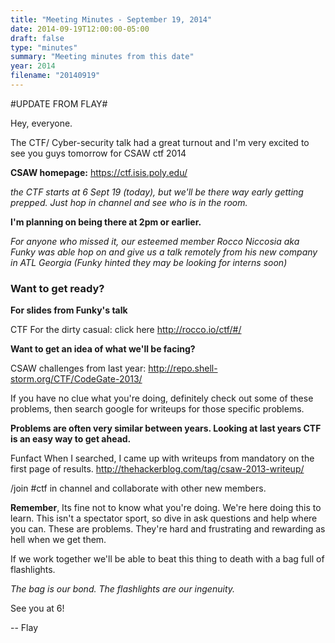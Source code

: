 ```yaml
---
title: "Meeting Minutes - September 19, 2014"
date: 2014-09-19T12:00:00-05:00
draft: false
type: "minutes"
summary: "Meeting minutes from this date"
year: 2014
filename: "20140919"
---
```


#UPDATE FROM FLAY#

Hey, everyone.

The CTF/ Cyber-security talk had a great turnout and I'm very excited to see you guys tomorrow for CSAW ctf 2014

**CSAW homepage:** <https://ctf.isis.poly.edu/>

*the CTF starts at 6 Sept 19 (today), but we'll be there way early getting prepped. Just hop in channel and see who is in the room.*

**I'm planning on being there at 2pm or earlier.**

*For anyone who missed it, our esteemed member Rocco Niccosia aka Funky was able hop on and give us a talk remotely from his new company in ATL Georgia (Funky hinted they may be looking for interns soon)*

### Want to get ready? ###

**For slides from Funky's talk**

CTF For the dirty casual: click here <http://rocco.io/ctf/#/>

**Want to get an idea of what we'll be facing?**

CSAW challenges from last year: <http://repo.shell-storm.org/CTF/CodeGate-2013/>

If you have no clue what you're doing, definitely check out some of these problems, then search google for writeups for those specific problems. 

**Problems are often very similar between years. Looking at last years CTF is an easy way to get ahead.**

Funfact When I searched, I came up with writeups from mandatory on the first page of results.
<http://thehackerblog.com/tag/csaw-2013-writeup/>

 /join #ctf in channel and collaborate with other new members.

**Remember**, Its fine not to know what you're doing. We're here doing this to learn. This isn't a spectator sport, so dive in ask questions and help where you can. These are problems. They're hard and frustrating and rewarding as hell when we get them.
 
If we work together we'll be able to beat this thing to death with a bag full of flashlights. 

*The bag is our bond. The flashlights are our ingenuity.*

See you at 6!

-- Flay
